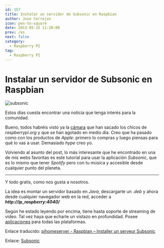 ```yaml
---
id: 157
title: Instalar un servidor de Subsonic en Raspbian
author: Jose Cerrejon
icon: pen-to-square
date: 2013-05-15 11:20:00
prev: /es
next: false
category:
  - Raspberry PI
tag:
  - Raspberry PI
---
```


# Instalar un servidor de Subsonic en Raspbian

![subsonic](/images/subsonic.jpg)

Estos días cuesta encontrar una noticia que tenga interés para la comunidad.

Bueno, todos habréis visto ya la [cámara](http://www.raspberrypi.org/archives/3890) que han sacado los chicos de *raspberrypi.org* y que se han agotado en medio día. Creo que ha pasado como con los productos de *Apple*: primero lo compras y luego piensas para qué lo vas a usar. Demasiado *hype* creo yo.

Volviendo al asunto del post, lo más interesante que he encontrado en una de mis webs favoritas es este tutorial para usar la aplicación *Subsonic*, que es lo mismo que tener *Spotify* pero con tu música y accesible desde cualquier punto del planeta.

- - -
Y todo gratis, como nos gusta a nosotros.

La idea es montar un servidor basado en *Java*, descargarte un *.deb* y ahora desde cualquier navegador web en la red, acceder a ***http://ip_raspberry:4040/***

Según he estado leyendo por encima, tiene hasta soporte de streaming de video. Tal vez haya que echarle un vistazo en profundidad. Posee [aplicaciones](http://www.subsonic.org/pages/apps.jsp) para todas las plataformas.

Enlace traducido: [pihomeserver - Raspbian – Installer un serveur Subsonic
](http://translate.google.com/translate?hl=es&sl=fr&tl=es&u=http%3A%2F%2Fpihomeserver.wordpress.com%2F2013%2F05%2F11%2Fraspberry-pi-home-server-raspbian-installer-un-serveur-subsonic%2F)

Enlace: [Subsonic](http://www.subsonic.org) 